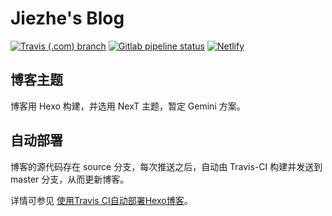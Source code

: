 # Jiezhe's Blog


[![Travis (.com) branch](https://img.shields.io/travis/com/wangjiezhe/wangjiezhe.github.io/source?logo=travis&style=flat-square)](https://wangjiezhe.github.io/)
[![Gitlab pipeline status](https://img.shields.io/gitlab/pipeline/wangjiezhe/wangjiezhe.gitlab.io/master?logo=gitlab&style=flat-square)](https://wangjiezhe.gitlab.io/)
[![Netlify](https://img.shields.io/netlify/72e93d5c-dda9-4499-825d-f4b80c2ee27f?logo=netlify)](https://wangjiezhe.netlify.com/)

## 博客主题

博客用 Hexo 构建，并选用 NexT 主题，暂定 Gemini 方案。


## 自动部署

博客的源代码存在 source 分支，每次推送之后，自动由 Travis-CI 构建并发送到 master 分支，从而更新博客。

详情可参见 [使用Travis CI自动部署Hexo博客](https://www.itfanr.cc/2017/08/09/using-travis-ci-automatic-deploy-hexo-blogs/)。

